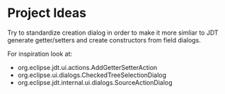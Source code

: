 # Project Ideas #

Try to standardize creation dialog in order to make it more simliar to JDT generate getter/setters and create constructors from field dialogs.

For inspiration look at:
  * org.eclipse.jdt.ui.actions.AddGetterSetterAction
  * org.eclipse.ui.dialogs.CheckedTreeSelectionDialog
  * org.eclipse.jdt.internal.ui.dialogs.SourceActionDialog